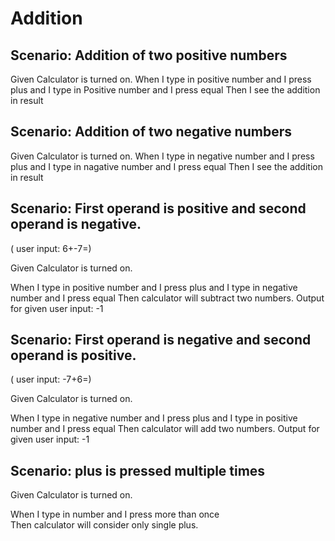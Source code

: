 # Addition

## Scenario: Addition of two positive numbers
  
  Given Calculator is turned on.
  When I type in positive number and I press plus and I type in Positive number
  and I press equal
  Then I see the addition in result

## Scenario: Addition of two negative numbers
  
  Given Calculator is turned on.
  When I type in negative number and I press plus and I type in nagative number
  and I press equal
  Then I see the addition in result
  
## Scenario: First operand is positive and second operand is negative.
  ( user input: 6+-7=)
  
  Given Calculator is turned on.

  When I type in positive number and I press plus and I type in negative number
  and I press equal
  Then calculator will subtract two numbers. Output for given user input: -1
  
## Scenario: First operand is negative and second operand is positive.
  ( user input: -7+6=)
  
  Given Calculator is turned on.

  When I type in negative number and I press plus and I type in positive number
  and I press equal
  Then calculator will add two numbers. Output for given user input: -1
  
## Scenario: plus is pressed multiple times
  
  Given Calculator is turned on.

  When I type in number and I press more than once  
  Then calculator will consider only single plus.
